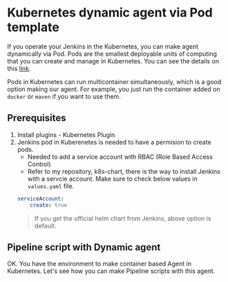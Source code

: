 # Kubernetes dynamic agent via Pod template

If you operate your Jenkins in the Kubernetes, you can make agent dynamically via Pod. Pods are the smallest deployable units of computing that you can create and manage in Kubernetes. You can see the details on this [link](https://kubernetes.io/docs/concepts/workloads/pods/).

Pods in Kubernetes can run multicontainer simultaneously, which is a good option making our agent. For example, you just run the container added on `docker` or `maven` if you want to use them. 

## Prerequisites
1. Install plugins - Kubernetes Plugin
2. Jenkins pod in Kuberenetes is needed to have a permision to create pods. 
   * Needed to add a service account with RBAC (Role Based Access Control)
   * Refer to my repository, k8s-chart, there is the way to install Jenkins with a servcie account. Make sure to check below values in `values.yaml` file.
    ```yaml
    serviceAccount:
        create: true
    ```
    > If you get the official helm chart from Jenkins, above option is default. 

## Pipeline script with Dynamic agent

OK. You have the environment to make container based Agent in Kubernetes. Let's see how you can make Pipeline scripts with this agent.
